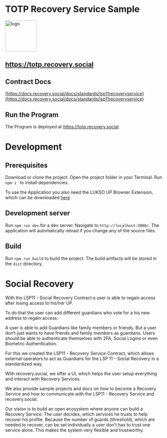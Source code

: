 # TOTP Recovery Service Sample

<img src="https://recovery.social/assets/img/logo_text.svg" alt="logo" width="100"/>

## https://totp.recovery.social

## Contract Docs

[https://docs.recovery.social/docs/standards/lsp11recoveryservice](https://docs.recovery.social/docs/standards/lsp11recoveryservice)

## Run the Program

The Program is deployed at https://totp.recovery.social.

# Development

## Prerequisites

Download or clone the project. Open the project folder in your Terminal.
Run `npm i ` to install dependencies.

To use the Application you also need the LUKSO UP Browser Extension, which can be downloaded [here](https://docs.lukso.tech/guides/browser-extension/install-browser-extension/)

## Development server

Run `npm run dev` for a dev server. Navigate to `http://localhost:3000/`. The application will automatically reload if you change any of the source files.

## Build

Run `npm run build` to build the project. The build artifacts will be stored in the `dist` directory.

# Social Recovery

With the LSP11 - Social Recovery Contract a user is able to regain access after losing access to his/her UP.

To do that the user can add different guardians who vote for a his new address to regain access.

A user is able to add Guardians like family members or friends.
But a user don’t just wants to have friends and family members as guardians.
Users should be able to authenticate themselves with 2FA, Social Logins or even Biometric Authenfication.

For this we created the LSP11 - Recovery Service Contract, which allows external operators to act as Guardians for the LSP 11 - Social Recovery in a standardized way.

With recovery.social, we offer a UI, which helps the user setup everything and interact with Recovery Services.

We also provide sample projects and docs on how to become a Recovery Service and how to communicate with the LSP11 - Recovery Service and recovery.social.

Our vision is to build an open ecosystem where anyone can build a Recovery Service. The user decides, which services he trusts to help recover his profile.
Because the number of guards (threshold), which are needed to recover, can be set individually a user don't has to trust one service alone. This makes the system very flexible and trustworthy.
